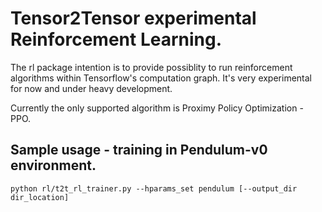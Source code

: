 # Tensor2Tensor experimental Reinforcement Learning.

The rl package intention is to provide possiblity to run reinforcement
algorithms within Tensorflow's computation graph. It's very experimental
for now and under heavy development.

Currently the only supported algorithm is Proximy Policy Optimization - PPO.

## Sample usage - training in Pendulum-v0 environment.

```python rl/t2t_rl_trainer.py --hparams_set pendulum [--output_dir dir_location]```
